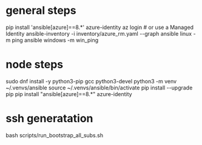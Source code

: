 # general steps
pip install 'ansible[azure]==8.*' azure-identity
az login  # or use a Managed Identity
ansible-inventory -i inventory/azure_rm.yaml --graph
ansible linux   -m ping
ansible windows -m win_ping

# node steps
sudo dnf install -y python3-pip gcc python3-devel
python3 -m venv ~/.venvs/ansible
source ~/.venvs/ansible/bin/activate
pip install --upgrade pip
pip install "ansible[azure]==8.*" azure-identity

# ssh generatation
bash scripts/run_bootstrap_all_subs.sh
